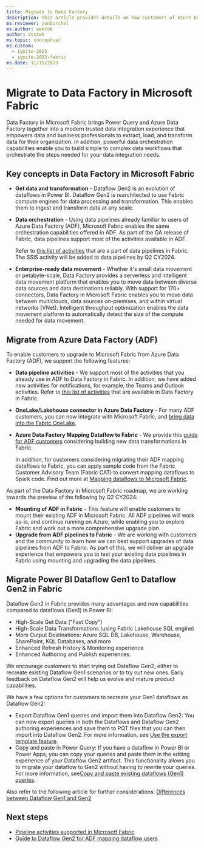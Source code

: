 ```yaml
---
title: Migrate to Data Factory
description: This article provides details on how customers of Azure Data Factory (ADF) and Power BI can migrate their existing solutions to Data Factory in Microsoft Fabric.
ms.reviewer: jonburchel
ms.author: weetok
author: dcstwh
ms.topic: conceptual
ms.custom:
  - ignite-2023
  - ignite-2023-fabric
ms.date: 11/15/2023
---
```


# Migrate to Data Factory in Microsoft Fabric

Data Factory in Microsoft Fabric brings Power Query and Azure Data Factory together into a modern trusted data integration experience that empowers data and business professionals to extract, load, and transform data for their organization. In addition, powerful data orchestration capabilities enable you to build simple to complex data workflows that orchestrate the steps needed for your data integration needs.

## Key concepts in Data Factory in Microsoft Fabric

- **Get data and transformation** - Dataflow Gen2 is an evolution of dataflows in Power BI. Dataflow Gen2 is rearchitected to use Fabric compute engines for data processing and transformation. This enables them to ingest and transform data at any scale.
- **Data orchestration** - Using data pipelines already familiar to users of Azure Data Factory (ADF), Microsoft Fabric enables the same orchestration capabilities offered in ADF. As part of the GA release of Fabric, data pipelines support most of the activities available in ADF.
  
  Refer to [this list of activities](activity-overview.md) that are a part of data pipelines in Fabric. The SSIS activity will be added to data pipelines by Q2 CY2024.
- **Enterprise-ready data movement** - Whether it's small data movement or petabyte-scale, Data Factory provides a serverless and intelligent data movement platform that enables you to move data between diverse data sources and data destinations reliably. With support for 170+ connectors, Data Factory in Microsoft Fabric enables you to move data between multiclouds, data sources on-premises, and within virtual networks (VNet). Intelligent throughput optimization enables the data movement platform to automatically detect the size of the compute needed for data movement.

## Migrate from Azure Data Factory (ADF)

To enable customers to upgrade to Microsoft Fabric from Azure Data Factory (ADF), we support the following features: 

- **Data pipeline activities** - We support most of the activities that you already use in ADF to Data Factory in Fabric. In addition, we have added new activities for notifications, for example, the Teams and Outlook activities. Refer to [this list of activities](activity-overview.md) that are available in Data Factory in Fabric. 
- **OneLake/Lakehouse connector in Azure Data Factory** - For many ADF customers, you can now integrate with Microsoft Fabric, and [bring data into the Fabric OneLake](https://aka.ms/datafactoryfabric/docs/adfconnectLakehouse).
- **Azure Data Factory Mapping Dataflow to Fabric** - We provide this [guide for ADF customers](guide-to-dataflows-for-mapping-data-flow-users.md) considering building new data transformations in Fabric.

  In addition, for customers considering migrating their ADF mapping dataflows to Fabric, you can apply sample code from the Fabric Customer Advisory Team (Fabric CAT) to convert mapping dataflows to Spark code. Find out more at [Mapping dataflows to Microsoft Fabric](https://github.com/sethiaarun/mapping-data-flow-to-spark).

As part of the Data Factory in Microsoft Fabric roadmap, we are working towards the preview of the following by Q2 CY2024:

- **Mounting of ADF in Fabric** - This feature will enable customers to mount their existing ADF in Microsoft Fabric. All ADF pipelines will work as-is, and continue running on Azure, while enabling you to explore Fabric and work out a more comprehensive upgrade plan.
- **Upgrade from ADF pipelines to Fabric** - We are working with customers and the community to learn how we can best support upgrades of data pipelines from ADF to Fabric. As part of this, we will deliver an upgrade experience that empowers you to test your existing data pipelines in Fabric using mounting and upgrading the data pipelines.

## Migrate Power BI Dataflow Gen1 to Dataflow Gen2 in Fabric

Dataflow Gen2 in Fabric provides many advantages and new capabilities compared to dataflows (Gen1) in Power BI: 

- High-Scale Get Data ("Fast Copy")
- High-Scale Data Transformations (using Fabric Lakehouse SQL engine)
- More Output Destinations: Azure SQL DB, Lakehouse, Warehouse, SharePoint, KQL Databases, and more
- Enhanced Refresh History & Monitoring experience
- Enhanced Authoring and Publish experiences. 

We encourage customers to start trying out Dataflow Gen2, either to recreate existing Dataflow Gen1 scenarios or to try out new ones. Early feedback on Dataflow Gen2 will help us evolve and mature product capabilities.

We have a few options for customers to recreate your Gen1 dataflows as Dataflow Gen2: 

- Export Dataflow Gen1 queries and import them into Dataflow Gen2: You can now export queries in both the Dataflows and Dataflow Gen2 authoring experiences and save them to PQT files that you can then import into Dataflow Gen2. For more information, see [Use the export template feature](move-dataflow-gen1-to-dataflow-gen2.md#use-the-export-template-feature).
- Copy and paste in Power Query: If you have a dataflow in Power BI or Power Apps, you can copy your queries and paste them in the editing experience of your Dataflow Gen2 artifact. This functionality allows you to migrate your dataflow to Gen2 without having to rewrite your queries. For more information, see[Copy and paste existing dataflows (Gen1) queries](move-dataflow-gen1-to-dataflow-gen2.md#copy-and-paste-existing-dataflow-gen1-queries). 

Also refer to the following article for further considerations: [Differences between Dataflow Gen1 and Gen2](dataflows-gen2-overview.md)

## Next steps

- [Pipeline activities supported in Microsoft Fabric](activity-overview.md)
- [Guide to Dataflow Gen2 for ADF mapping dataflow users](guide-to-dataflows-for-mapping-data-flow-users.md)
